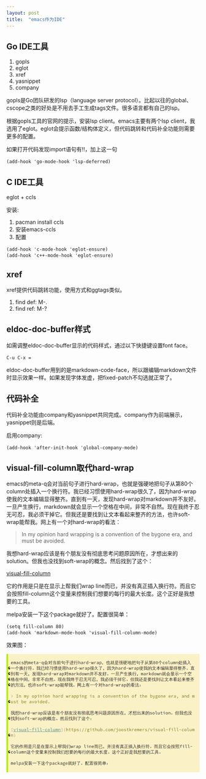 ```yaml
---
layout: post
title:  "emacs作为IDE"
---
```


## Go IDE工具

1. gopls
2. eglot
3. xref
4. yasnippet
5. company

gopls是Go团队研发的lsp（language server protocol）。比起以往的global、cscope之类的好处是不用去手工生成tags文件。很多语言都有自己的lsp。

根据gopls工具的官网的提示，安装lsp client。emacs主要有两个lsp client，我选用了eglot。eglot会提示函数/结构体定义，但代码跳转和代码补全功能则需要更多的配置。 

如果打开代码发现import语句有!!，加上这一句
```elisp
(add-hook 'go-mode-hook 'lsp-deferred)
```

## C IDE工具

eglot + ccls

安装:

1. pacman install ccls
2. 安装emacs-ccls
3. 配置
```elisp
(add-hook 'c-mode-hook 'eglot-ensure)
(add-hook 'c++-mode-hook 'eglot-ensure)
```

## xref

xref提供代码跳转功能，使用方式和ggtags类似。

1. find def: M-.
2. find ref: M-?

## eldoc-doc-buffer样式

如需调整eldoc-doc-buffer显示的代码样式，通过以下快捷键设置font face。
```
C-u C-x = 
```

eldoc-doc-buffer用到的是markdown-code-face，所以跟编辑markdown文件时显示效果一样。如果发现字体发虚，把fixed-patch不勾选就正常了。

## 代码补全

代码补全功能由company和yasnippet共同完成。company作为前端展示，yasnippet则是后端。

启用company:

```elisp
(add-hook 'after-init-hook 'global-company-mode)
```

## visual-fill-column取代hard-wrap

emacs的meta-q会对当前句子进行hard-wrap，也就是强硬地把句子从第80个column处插入一个换行符。我已经习惯使用hard-wrap很久了，因为hard-wrap使我的文本编辑显得整齐。直到有一天，发现hard-wrap对markdown并不友好。一旦产生换行，markdown就会显示一个空格在中间，非常不自然。现在我终于忍无可忍，我必须干掉它。但我还是要找到让文本看起来整齐的方法，也许soft-wrap能帮我。网上有一个对hard-wrap的看法：

> In my opinion hard wrapping is a convention of the bygone era, and must be avoided.

我想hard-wrap应该是有个朋友没有彻底思考问题原因所在，才想出来的solution。但我也没找到soft-wrap的概念。然后找到了这个：

[visual-fill-column](https://github.com/joostkremers/visual-fill-column)

它的作用是只是在显示上帮我们wrap line而已，并没有真正插入换行符。而且它会按照fill-column这个变量来控制我们想要的每行的最大长度。这个正好是我想要的工具。

melpa安装一下这个package就好了。配置很简单：

```elisp
(setq fill-column 80)
(add-hook 'markdown-mode-hook 'visual-fill-column-mode)
```

效果图：

![s](/assets/img/visual-fill-column.png)
